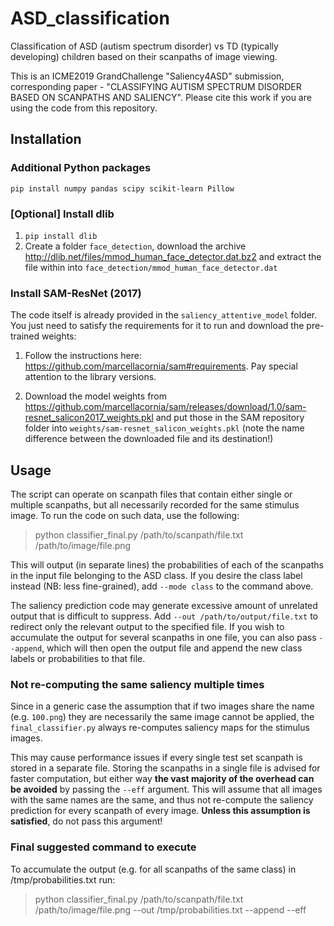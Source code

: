 # ASD_classification
Classification of ASD (autism spectrum disorder) vs TD (typically developing) children based on their scanpaths of image viewing. 

This is an ICME2019 GrandChallenge "Saliency4ASD" submission, corresponding paper - "CLASSIFYING AUTISM SPECTRUM DISORDER BASED ON SCANPATHS AND SALIENCY". Please cite this work if you are using the code from this repository.


## Installation

### Additional Python packages

 `pip install numpy pandas scipy scikit-learn Pillow`

### \[Optional\] Install dlib
1. `pip install dlib`
2. Create a folder `face_detection`, download the archive http://dlib.net/files/mmod_human_face_detector.dat.bz2
   and extract the file within into `face_detection/mmod_human_face_detector.dat`

### Install SAM-ResNet (2017)

The code itself is already provided in the `saliency_attentive_model` folder. You just need to satisfy
the requirements for it to run and download the pre-trained weights:

1. Follow the instructions here: https://github.com/marcellacornia/sam#requirements.
Pay special attention to the library versions.

2. Download the model weights from https://github.com/marcellacornia/sam/releases/download/1.0/sam-resnet_salicon2017_weights.pkl
and put those in the SAM repository folder into `weights/sam-resnet_salicon_weights.pkl`
(note the name difference between the downloaded file and its destination!)


## Usage

The script can operate on scanpath files that contain either single or multiple scanpaths, but all necessarily
recorded for the same stimulus image. To run the code on such data, use the following:

> python classifier_final.py /path/to/scanpath/file.txt /path/to/image/file.png

This will output (in separate lines) the probabilities of each of the scanpaths in the input file
belonging to the ASD class. If you desire the class label instead (NB: less fine-grained),
add `--mode class` to the command above.

The saliency prediction code may generate excessive amount of unrelated output that is difficult to
suppress. Add `--out /path/to/output/file.txt` to redirect only the relevant output to the specified
file. If you wish to accumulate the output for several scanpaths in one file, you can also pass
`--append`, which will then open the output file and append the new class labels or probabilities
to that file.

### Not re-computing the same saliency multiple times

Since in a generic case the assumption that if two images share the name (e.g. `100.png`)
they are necessarily the same image cannot be applied, the `final_classifier.py` always
re-computes saliency maps for the stimulus images.

This may cause performance issues if every single test set scanpath is stored in a separate file.
Storing the scanpaths in a single file is advised for faster computation, but either way
**the vast majority of the overhead can be avoided** by passing the `--eff` argument.
This will assume that all images with the same names are the same, and thus not
re-compute the saliency prediction for every scanpath of every image.
**Unless this assumption is satisfied**, do not pass this argument!

### Final suggested command to execute

To accumulate the output (e.g. for all scanpaths of the same class) in /tmp/probabilities.txt run:

> python classifier_final.py /path/to/scanpath/file.txt /path/to/image/file.png --out /tmp/probabilities.txt --append --eff

